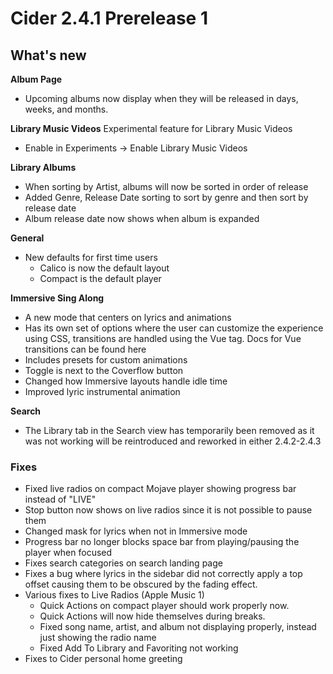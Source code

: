 # Cider 2.4.1 Prerelease 1

## What's new

**Album Page**
- Upcoming albums now display when they will be released in days, weeks, and months.

**Library Music Videos**
Experimental feature for Library Music Videos
- Enable in Experiments -> Enable Library Music Videos

**Library Albums**
- When sorting by Artist, albums will now be sorted in order of release
- Added Genre, Release Date sorting to sort by genre and then sort by release date
- Album release date now shows when album is expanded

**General**
- New defaults for first time users
  - Calico is now the default layout
  - Compact is the default player
 
**Immersive Sing Along**
  - A new mode that centers on lyrics and animations
  - Has its own set of options where the user can customize the experience using CSS, transitions are handled using the Vue <Transition> tag.  Docs for Vue transitions can be found here
  - Includes presets for custom animations
  - Toggle is next to the Coverflow button
- Changed how Immersive layouts handle idle time
- Improved lyric instrumental animation

**Search**
- The Library tab in the Search view has temporarily been removed as it was not working will be reintroduced and reworked in either 2.4.2-2.4.3

### Fixes
- Fixed live radios on compact Mojave player showing progress bar instead of "LIVE"
- Stop button now shows on live radios since it is not possible to pause them
- Changed mask for lyrics when not in Immersive mode
- Progress bar no longer blocks space bar from playing/pausing the player when focused
- Fixes search categories on search landing page
- Fixes a bug where lyrics in the sidebar did not correctly apply a top offset causing them to be obscured by the fading effect.
- Various fixes to Live Radios (Apple Music 1)
  - Quick Actions on compact player should work properly now.
  - Quick Actions will now hide themselves during breaks.
  - Fixed song name, artist, and album not displaying properly, instead just showing the radio name
  - Fixed Add To Library and Favoriting not working
- Fixes to Cider personal home greeting
